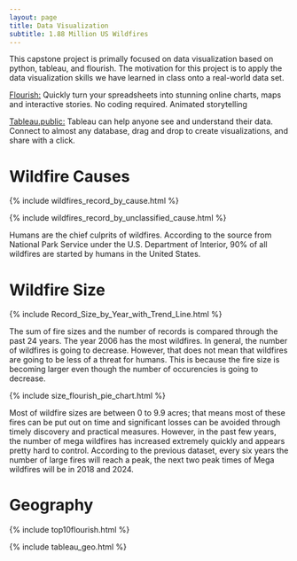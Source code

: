 ```yaml
---
layout: page
title: Data Visualization 
subtitle: 1.88 Million US Wildfires
---
```


<div class="main-explain-area jumbotron">
  <p>This capstone project is primally focused on data visualization based on python, tableau, and flourish. The motivation for this project is to apply the data visualization skills we have learned in class onto a real-world data set. </p>
</div>

[Flourish:](https://flourish.studio)  Quickly turn your spreadsheets into stunning online charts, maps and interactive stories. No coding required. Animated storytelling

[Tableau.public:](https://public.tableau.com/profile/jiajun.wu#!/) Tableau can help anyone see and understand their data. Connect to almost any database, drag and drop to create visualizations, and share with a click.

# Wildfire Causes 

{% include wildfires_record_by_cause.html %}

{% include wildfires_record_by_unclassified_cause.html %}

Humans are the chief culprits of wildfires. According to the source from National Park Service under the U.S. Department of Interior, 90% of all wildfires are started by humans in the United States.

# Wildfire Size

{% include Record_Size_by_Year_with_Trend_Line.html %}

The sum of fire sizes and the number of records is compared through the past 24 years. The year 2006 has the most wildfires. In general, the number of wildfires is going to decrease. However, that does not mean that wildfires are going to be less of a threat for humans. This is because the fire size is becoming larger even though the number of occurencies is going to decrease. 

{% include size_flourish_pie_chart.html %}

Most of wildfire sizes are between 0 to 9.9 acres; that means most of these fires can be put out on time and significant losses can be avoided through timely discovery and practical measures. However, in the past few years, the number of mega wildfires has increased extremely quickly and appears pretty hard to control. According to the previous dataset, every six years the number of large fires will reach a peak,  the next two peak times of Mega wildfires will be in 2018 and 2024.

# Geography
{% include top10flourish.html %}


{% include tableau_geo.html %}





